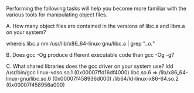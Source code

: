 Performing the following tasks will help you become more familiar with the
various tools for manipulating object files.

A. How many object files are contained in the versions of libc.a and libm.a on your system?

whereis libc.a
nm /usr/lib/x86_64-linux-gnu/libc.a | grep ".*\.o.*"

B. Does gcc -Og produce different executable code than gcc -Og -g?


C. What shared libraries does the gcc driver on your system use?
ldd /usr/bin/gcc
linux-vdso.so.1 (0x00007ffd16df4000)
libc.so.6 => /lib/x86_64-linux-gnu/libc.so.6 (0x00007f458936d000)
/lib64/ld-linux-x86-64.so.2 (0x00007f458956a000)

